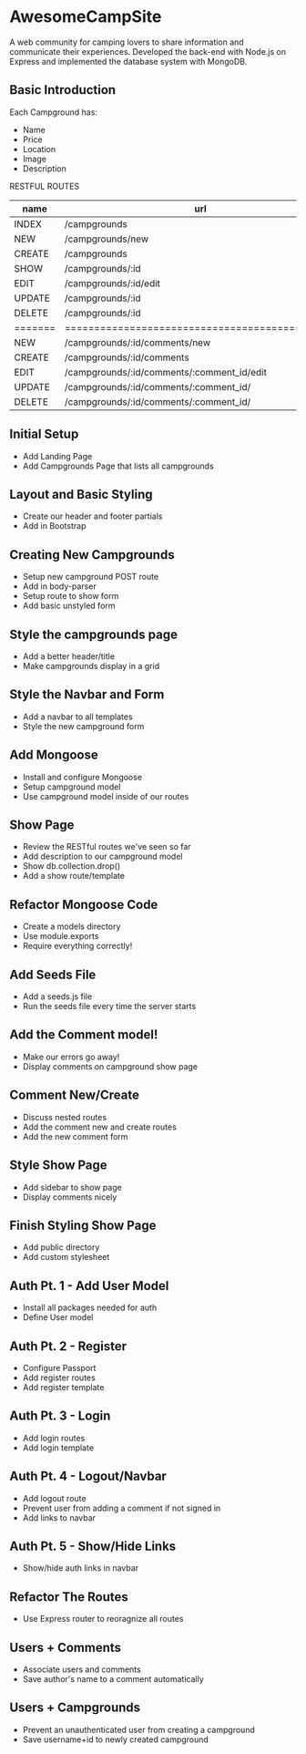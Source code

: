 # AwesomeCampSite
A web community for camping lovers to share information and communicate their experiences.
Developed the back-end with Node.js on Express and implemented the database system with MongoDB.

## Basic Introduction
Each Campground has:
   * Name
   * Price
   * Location
   * Image
   * Description


RESTFUL ROUTES

|name                | url                            |   verb     |     
|--------------------|--------------------------------|------------|
|INDEX  | /campgrounds                                 |   GET    |
|NEW    | /campgrounds/new                             |   GET    |
|CREATE | /campgrounds                                 |   POST   |
|SHOW   | /campgrounds/:id                             |   GET    |
|EDIT   | /campgrounds/:id/edit                        |   GET    |
|UPDATE | /campgrounds/:id                             |   PUT    |
|DELETE | /campgrounds/:id                             |   DELETE |
|=======|==============================================|==========|
|NEW    | /campgrounds/:id/comments/new                |   GET    |
|CREATE | /campgrounds/:id/comments                     |  POST   |
|EDIT   |  /campgrounds/:id/comments/:comment_id/edit   |   GET   |
|UPDATE | /campgrounds/:id/comments/:comment_id/       |   PUT    |
|DELETE | /campgrounds/:id/comments/:comment_id/       |   DELETE |


## Initial Setup
* Add Landing Page
* Add Campgrounds Page that lists all campgrounds


## Layout and Basic Styling
* Create our header and footer partials
* Add in Bootstrap

## Creating New Campgrounds
* Setup new campground POST route
* Add in body-parser
* Setup route to show form
* Add basic unstyled form

## Style the campgrounds page
* Add a better header/title
* Make campgrounds display in a grid

## Style the Navbar and Form
* Add a navbar to all templates
* Style the new campground form

## Add Mongoose
* Install and configure Mongoose
* Setup campground model
* Use campground model inside of our routes

## Show Page
* Review the RESTful routes we've seen so far
* Add description to our campground model
* Show db.collection.drop()
* Add a show route/template

## Refactor Mongoose Code
* Create a models directory
* Use module.exports
* Require everything correctly!

## Add Seeds File
* Add a seeds.js file
* Run the seeds file every time the server starts

## Add the Comment model!
* Make our errors go away!
* Display comments on campground show page

## Comment New/Create
* Discuss nested routes
* Add the comment new and create routes
* Add the new comment form

## Style Show Page
* Add sidebar to show page
* Display comments nicely

## Finish Styling Show Page
* Add public directory
* Add custom stylesheet

## Auth Pt. 1 - Add User Model
* Install all packages needed for auth
* Define User model 

## Auth Pt. 2 - Register
* Configure Passport
* Add register routes
* Add register template

## Auth Pt. 3 - Login
* Add login routes
* Add login template

## Auth Pt. 4 - Logout/Navbar
* Add logout route
* Prevent user from adding a comment if not signed in
* Add links to navbar

## Auth Pt. 5 - Show/Hide Links
* Show/hide auth links in navbar 

## Refactor The Routes
* Use Express router to reoragnize all routes

## Users + Comments
* Associate users and comments
* Save author's name to a comment automatically

## Users + Campgrounds
* Prevent an unauthenticated user from creating a campground
* Save username+id to newly created campground

 

